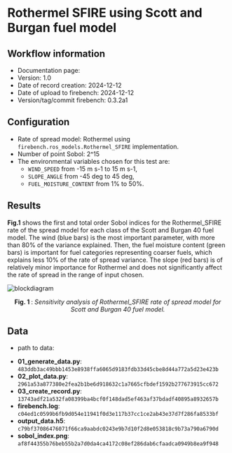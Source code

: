 # Rothermel SFIRE using Scott and Burgan fuel model

## Workflow information

- Documentation page:
- Version: 1.0
- Date of record creation: 2024-12-12
- Date of upload to firebench: 2024-12-12
- Version/tag/commit firebench: 0.3.2a1

## Configuration

- Rate of spread model: Rothermel using `firebench.ros_models.Rothermel_SFIRE` implementation.
- Number of point Sobol: 2^15
- The environmental variables chosen for this test are:
  - `WIND_SPEED` from -15 m s-1 to 15 m s-1,
  - `SLOPE_ANGLE` from -45 deg to 45 deg,
  - `FUEL_MOISTURE_CONTENT` from 1% to 50%.

## Results

<!-- Fill in with your results -->
**Fig.1** shows the first and total order Sobol indices for the Rothermel_SFIRE rate of the spread model for each class of the Scott and Burgan 40 fuel model.
The wind (blue bars) is the most important parameter, with more than 80% of the variance explained.
Then, the fuel moisture content (green bars) is important for fuel categories representing coarser fuels, which explains less 10% of the rate of spread variance.
The slope (red bars) is of relatively minor importance for Rothermel and does not significantly affect the rate of spread in the range of input chosen.

![blockdiagram](../../_static/workflow/rate_of_spread/sensitivity/Rothermel_SFIRE_SB40.png)
<p style="text-align: center;">
    <strong>
        Fig. 1
    </strong>
    :
    <em>
        Sensitivity analysis of Rothermel_SFIRE rate of spread model for Scott and Burgan 40 fuel model. 
    </em>
</p>

## Data
<!-- Add path or source of the record used for the test and its record -->
- path to data:
<!-- firebench-hash-list -->
- **01_generate_data.py**: `483ddb3ac49bbb1453e8938ffa6065d9183fdb33d45cbe8d44a772a5d23e423b`
- **02_plot_data.py**: `2961a53a877380e2fea2b1be6d918632c1a7665cfbdef1592b277673915cc672`
- **03_create_record.py**: `13743adf21a532fa08399ba4bcf0f148dad5ef463af37bdadf40895a8932657b`
- **firebench.log**: `c04ed1c0599b6fb9d054e11941f0d3e117b37cc1ce2ab43e37d7f286fa8533bf`
- **output_data.h5**: `c79bf37086476071f66ca9aabdc0243e9b7d10f2d8e053818c9b73a790a6790d`
- **sobol_index.png**: `af8f44355b76beb55b2a7d0da4ca4172c08ef286dab6cfaadca0949b8ea9f948`
<!-- end of firebench-hash-list -->
